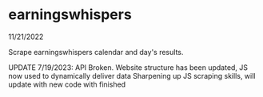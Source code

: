 # earningswhispers
11/21/2022

Scrape earningswhispers calendar and day's results. 

UPDATE 7/19/2023: 
API Broken. Website structure has been updated, JS now used to dynamically deliver data
Sharpening up JS scraping skills, will update with new code with finished
